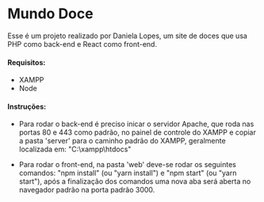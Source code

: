 # Mundo Doce

Esse é um projeto realizado por Daniela Lopes, um site de doces que usa PHP como back-end e React como front-end.

#### Requisitos:
- XAMPP
- Node
#### Instruções:
- Para rodar o back-end é preciso inicar o servidor Apache, que roda nas portas 80 e 443 como padrão, no painel de controle do XAMPP e copiar a pasta 'server' para o caminho padrão do XAMPP, geralmente localizada em: "C:\xampp\htdocs"

- Para rodar o front-end, na pasta 'web' deve-se rodar os seguintes comandos: "npm install" (ou "yarn install") e "npm start" (ou "yarn start"), após a finalização dos comandos uma nova aba será aberta no navegador padrão na porta padrão 3000.
